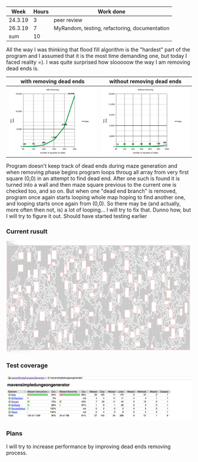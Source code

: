 Week | Hours | Work done
------ | ------| ------
24.3.19|3|peer review
26.3.19|7|MyRandom, testing, refactoring, documentation
sum|10|

All the way I was thinking that flood fill algorithm is the "hardest" part of the program and I assumed that it is the most
time demanding one, but today I faced reality =). I was quite surprised how slooooow the way I am removing dead ends is. 

with removing dead ends             |  without removing dead ends
:-------------------------:|:-------------------------:
![](https://github.com/alemati/simpleDungeonGeneratorTiralabra2019/blob/master/documentation/unnamed.png)|![](https://github.com/alemati/simpleDungeonGeneratorTiralabra2019/blob/master/documentation/unnamed%20(1).png) 
  
Program doesn't keep track of dead ends during maze generation and when removing phase begins program loops throug all array from 
very first square (0,0) in an attempt to find dead end. After one such is found it is turned into a wall and then maze square 
previous to the current one is checked too, and so on. But when one "dead end branch" is removed, program once again starts looping
whole map hoping to find another one, and looping starts once again from (0,0). So there may be (and actually, more often then not, is) 
a lot of looping... I will try to fix that. Dunno how, but I will try to figure it out. Should have started testing earlier

### Current rusult  
<img src="https://github.com/alemati/simpleDungeonGeneratorTiralabra2019/blob/master/documentation/resultAfterWeek6.png" width="1000">   

### Test coverage
<img src="https://github.com/alemati/simpleDungeonGeneratorTiralabra2019/blob/master/documentation/coverageAfterWeek6.png" width="1000">  

### Plans  
I will try to increase performance by improving dead ends removing process.
